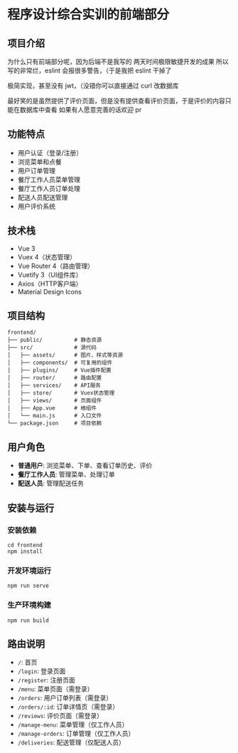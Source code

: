 # 程序设计综合实训的前端部分

## 项目介绍
为什么只有前端部分呢，因为后端不是我写的
两天时间极限敏捷开发的成果
所以写的非常烂，eslint 会报很多警告，（于是我把 eslint 干掉了

极简实现，甚至没有 jwt，（没错你可以直接通过 curl 改数据库

最好笑的是虽然提供了评价页面，但是没有提供查看评价页面，于是评价的内容只能在数据库中查看
如果有人愿意完善的话欢迎 pr

## 功能特点
- 用户认证（登录/注册）
- 浏览菜单和点餐
- 用户订单管理
- 餐厅工作人员菜单管理
- 餐厅工作人员订单处理
- 配送人员配送管理
- 用户评价系统

## 技术栈
- Vue 3
- Vuex 4（状态管理）
- Vue Router 4（路由管理）
- Vuetify 3（UI组件库）
- Axios（HTTP客户端）
- Material Design Icons

## 项目结构
```
frontend/
├── public/          # 静态资源
├── src/             # 源代码
│   ├── assets/      # 图片、样式等资源
│   ├── components/  # 可复用的组件
│   ├── plugins/     # Vue插件配置
│   ├── router/      # 路由配置
│   ├── services/    # API服务
│   ├── store/       # Vuex状态管理
│   ├── views/       # 页面组件
│   ├── App.vue      # 根组件
│   └── main.js      # 入口文件
└── package.json     # 项目依赖
```

## 用户角色
- **普通用户**: 浏览菜单、下单、查看订单历史、评价
- **餐厅工作人员**: 管理菜单、处理订单
- **配送人员**: 管理配送任务

## 安装与运行
### 安装依赖
```
cd frontend
npm install
```

### 开发环境运行
```
npm run serve
```

### 生产环境构建
```
npm run build
```

## 路由说明
- `/`: 首页
- `/login`: 登录页面
- `/register`: 注册页面
- `/menu`: 菜单页面（需登录）
- `/orders`: 用户订单列表（需登录）
- `/orders/:id`: 订单详情页（需登录）
- `/reviews`: 评价页面（需登录）
- `/manage-menu`: 菜单管理（仅工作人员）
- `/manage-orders`: 订单管理（仅工作人员）
- `/deliveries`: 配送管理（仅配送人员）